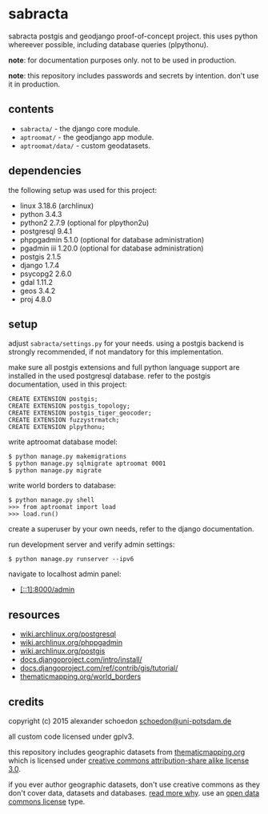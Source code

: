 # sabracta
sabracta postgis and geodjango proof-of-concept project. this uses python
whereever possible, including database queries (plpythonu).

**note**: for documentation purposes only. not to be used in production.

**note**: this repository includes passwords and secrets by intention. don't use
it in production.


contents
--------

 * `sabracta/` - the django core module.
 * `aptroomat/` - the geodjango app module.
 * `aptroomat/data/` - custom geodatasets.


dependencies
------------

the following setup was used for this project:

 * linux       3.18.6  (archlinux)
 * python      3.4.3
 * python2     2.7.9   (optional for plpython2u)
 * postgresql  9.4.1
 * phppgadmin  5.1.0   (optional for database administration)
 * pgadmin iii 1.20.0  (optional for database administration)
 * postgis     2.1.5
 * django      1.7.4
 * psycopg2    2.6.0
 * gdal        1.11.2
 * geos        3.4.2
 * proj        4.8.0


setup
-----

adjust `sabracta/settings.py` for your needs. using a postgis backend is
strongly recommended, if not mandatory for this implementation.

make sure all postgis extensions and full python language support are installed
in the used postgresql database. refer to the postgis documentation, used in
this project:

    CREATE EXTENSION postgis;
    CREATE EXTENSION postgis_topology;
    CREATE EXTENSION postgis_tiger_geocoder;
    CREATE EXTENSION fuzzystrmatch;
    CREATE EXTENSION plpythonu;

write aptroomat database model:

    $ python manage.py makemigrations
    $ python manage.py sqlmigrate aptroomat 0001
    $ python manage.py migrate

write world borders to database:

    $ python manage.py shell
    >>> from aptroomat import load
    >>> load.run()

create a superuser by your own needs, refer to the django documentation.

run development server and verify admin settings:

    $ python manage.py runserver --ipv6

navigate to localhost admin panel:

 * [[::1]:8000/admin](http://[::1]:8000/admin/)


resources
---------

 * [wiki.archlinux.org/postgresql](https://wiki.archlinux.org/index.php/PostgreSQL)
 * [wiki.archlinux.org/phppgadmin](https://wiki.archlinux.org/index.php/PhpPgAdmin)
 * [wiki.archlinux.org/postgis](https://wiki.archlinux.org/index.php/PostGIS)
 * [docs.djangoproject.com/intro/install/](https://docs.djangoproject.com/en/dev/intro/install/)
 * [docs.djangoproject.com/ref/contrib/gis/tutorial/](https://docs.djangoproject.com/en/dev/ref/contrib/gis/tutorial/)
 * [thematicmapping.org/world_borders](http://thematicmapping.org/downloads/world_borders.php)


credits
-------

copyright (c) 2015 alexander schoedon <schoedon@uni-potsdam.de>

all custom code licensed under gplv3.

this repository includes geographic datasets from
[thematicmapping.org](http://thematicmapping.org/downloads/world_borders.php)
which is licensed under
[creative commons attribution-share alike license 3.0](http://creativecommons.org/licenses/by-sa/3.0/).

if you ever author geographic datasets, don't use creative commons as they don't
cover data, datasets and databases.
[read more why](http://opendatacommons.org/faq/licenses/#Why_Not_Use_a_Creative_Commons_or_FreeOpen_Source_Software_License_for_Databases).
use an [open data commons license](http://opendatacommons.org/licenses/) type.
